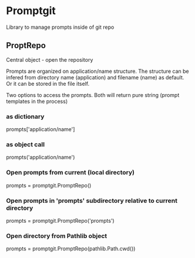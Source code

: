 # Promptgit

Library to manage prompts inside of git repo

## ProptRepo

Central object - open the repository

Prompts are organized on application/name structure. The structure can be infered from directory name (application) and filename (name) as default. Or it can be stored in the file itself.

Two options to access the prompts. Both will return pure string (prompt templates in the process)
### as dictionary
prompts['application/name']


### as object call
prompts('application/name')


### Open prompts from current (local directory)
prompts = promptgit.PromptRepo()

### Open prompts in 'prompts' subdirectory relative to current directory
prompts = promptgit.PromptRepo('prompts')

### Open directory from Pathlib object
prompts = promptgit.PromptRepo(pathlib.Path.cwd())

